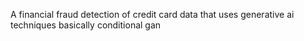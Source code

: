 A financial fraud detection of credit card data that uses generative ai techniques basically conditional gan 
